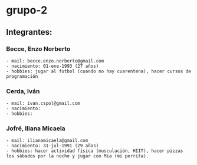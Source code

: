 # grupo-2

## Integrantes:

### Becce, Enzo Norberto
    - mail: becce.enzo.norberto@gmail.com
    - nacimiento: 01-ene-1993 (27 años)
    - hobbies: jugar al futbol (cuando no hay cuarentena), hacer cursos de programación
### Cerda, Iván
    - mail: ivan.cspol@gmail.com
    - nacimiento: 
    - hobbies:
### Jofré, Iliana Micaela
    - mail: ilianamicaela@gmail.com
    - nacimiento: 31-jul-1991 (29 años)
    - hobbies: hacer actividad física (musculación, HIIT), hacer pizzas los sábados por la noche y jugar con Mia (mi perrita).